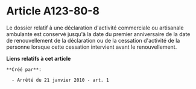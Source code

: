 # Article A123-80-8

Le dossier relatif à une déclaration d'activité commerciale ou artisanale ambulante est conservé jusqu'à la date du premier
anniversaire de la date de renouvellement de la déclaration ou de la cessation d'activité de la personne lorsque cette
cessation intervient avant le renouvellement.

**Liens relatifs à cet article**

	**Créé par**:

	  - Arrêté du 21 janvier 2010 - art. 1
